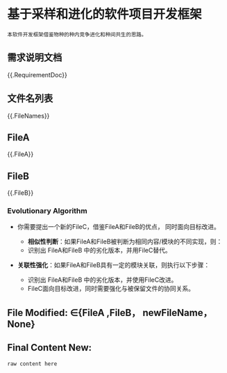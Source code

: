 # 基于采样和进化的软件项目开发框架
    本软件开发框架借鉴物种的种内竞争进化和种间共生的思路。

## 需求说明文档
{{.RequirementDoc}}

## 文件名列表
{{.FileNames}}

## FileA
{{.FileA}}

## FileB
{{.FileB}}


### Evolutionary Algorithm 
  - 你需要提出一个新的FileC，借鉴FileA和FileB的优点， 同时面向目标改进。
    - **相似性判断**：如果FileA和FileB被判断为相同内容/模块的不同实现，则：
    - 识别出 FileA和FileB 中的劣化版本，并用FileC替代。

- **关联性强化**：如果FileA和FileB具有一定的模块关联，则执行以下步骤：
    - 识别出 FileA和FileB 中的劣化版本，并使用FileC改进。
  - FileC面向目标改进，同时需要强化与被保留文件的协同关系。

## File Modified:  ∈{FileA ,FileB， newFileName， None}
## Final Content New:
```
raw content here
```